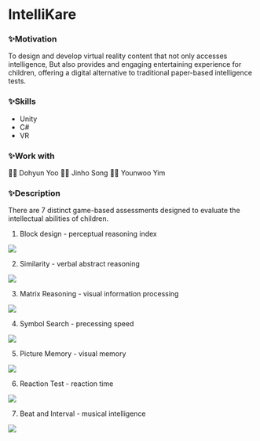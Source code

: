 # IntelliKare
### ✨Motivation
To design and develop virtual reality content that not only accesses intelligence,
But also provides and engaging entertaining experience for children, offering a digital alternative to traditional paper-based intelligence tests.
### ✨Skills
- Unity
- C#
- VR
### ✨Work with
🧑‍💻 Dohyun Yoo 🧑‍💻 Jinho Song 👩‍💻 Younwoo Yim
### ✨Description
There are 7 distinct game-based assessments designed to evaluate the intellectual abilities of children.
1. Block design - perceptual reasoning index
  <img src="https://github.com/younw00/IntelliKare/assets/107108235/6432ea12-eed7-43bf-8d56-acfb3cee7225">
  
2. Similarity - verbal abstract reasoning
  <img src="https://github.com/younw00/IntelliKare/assets/107108235/c2a00288-5392-4315-80e4-8d47027b18f7">
  
3. Matrix Reasoning - visual information processing
  <img src="https://github.com/younw00/IntelliKare/assets/107108235/d3cbab06-2629-476a-9cd4-62baa65d2b60">
  
4. Symbol Search - precessing speed
  <img src="https://github.com/younw00/IntelliKare/assets/107108235/32b6dbde-b371-455c-a409-0d6a6081704e">
  
5. Picture Memory - visual memory
  <img src="https://github.com/younw00/IntelliKare/assets/107108235/fe9e6070-be28-4d7f-a319-1453aa77c059">
  
6. Reaction Test - reaction time
  <img src="https://github.com/younw00/IntelliKare/assets/107108235/d4f7d743-6c83-440c-b882-afe312119e98">
  
7. Beat and Interval - musical intelligence
  <img src="https://github.com/younw00/IntelliKare/assets/107108235/7b2369b4-b6d5-4be9-8461-e583332b2ccb">
  
